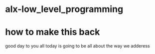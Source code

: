 # alx-low_level_programming
<h1>how to make this back </h1>
good day to you all today is going to be all about the way we adderess

